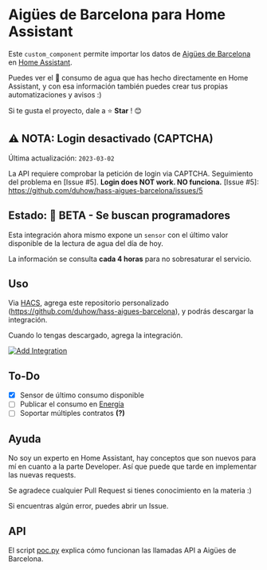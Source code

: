 # Aigües de Barcelona para Home Assistant

Este `custom_component` permite importar los datos de [Aigües de Barcelona](https://www.aiguesdebarcelona.cat/) en [Home Assistant](https://www.home-assistant.io/).

Puedes ver el 🚰 consumo de agua que has hecho directamente en Home Assistant, y con esa información también puedes crear tus propias automatizaciones y avisos :)

Si te gusta el proyecto, dale a ⭐ **Star** ! 😊

## :warning: NOTA: Login desactivado (CAPTCHA)

Última actualización: `2023-03-02`

La API requiere comprobar la petición de login via CAPTCHA. Seguimiento del problema en [Issue #5].
**Login does NOT work. NO funciona.**
[Issue #5]: https://github.com/duhow/hass-aigues-barcelona/issues/5

## Estado: 🔧 BETA - Se buscan programadores

Esta integración ahora mismo expone un `sensor` con el último valor disponible de la lectura de agua del día de hoy.

La información se consulta **cada 4 horas** para no sobresaturar el servicio.

## Uso

Via [HACS](https://hacs.xyz/), agrega este repositorio personalizado (https://github.com/duhow/hass-aigues-barcelona), y podrás descargar la integración.

Cuando lo tengas descargado, agrega la integración.

[![Add Integration](https://my.home-assistant.io/badges/config_flow_start.svg)](https://my.home-assistant.io/redirect/config_flow_start?domain=aigues_barcelona)

## To-Do

- [x] Sensor de último consumo disponible
- [ ] Publicar el consumo en [Energía](https://www.home-assistant.io/docs/energy/)
- [ ] Soportar múltiples contratos **(?)**

## Ayuda

No soy un experto en Home Assistant, hay conceptos que son nuevos para mí en cuanto a la parte Developer. Así que puede que tarde en implementar las nuevas requests.

Se agradece cualquier Pull Request si tienes conocimiento en la materia :)

Si encuentras algún error, puedes abrir un Issue.

## API

El script [poc.py](./poc.py) explica cómo funcionan las llamadas API a Aigües de Barcelona.
